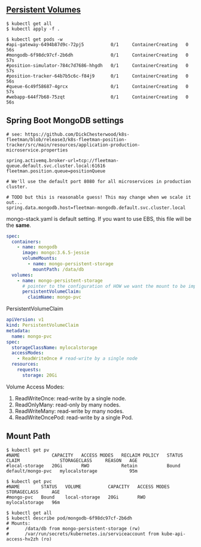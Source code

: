 ## [Persistent Volumes](https://kubernetes.io/docs/concepts/storage/persistent-volumes/)

```shell
$ kubectl get all
$ kubectl apply -f .

$ kubectl get pods -w
#api-gateway-6494b87d9c-72pj5          0/1     ContainerCreating   0          56s
#mongodb-6f98dc97cf-2b6dh              0/1     ContainerCreating   0          57s
#position-simulator-784c7d7686-hhgdh   0/1     ContainerCreating   0          57s
#position-tracker-64b7b5c6c-f84j9      0/1     ContainerCreating   0          56s
#queue-6c49f58687-4grcx                0/1     ContainerCreating   0          57s
#webapp-644f7b68-75zqt                 0/1     ContainerCreating   0          56s
```
## Spring Boot MongoDB settings
```properties
# see: https://github.com/DickChesterwood/k8s-fleetman/blob/release3/k8s-fleetman-position-tracker/src/main/resources/application-production-microservice.properties

spring.activemq.broker-url=tcp://fleetman-queue.default.svc.cluster.local:61616
fleetman.position.queue=positionQueue

# We'll use the default port 8080 for all microservices in production cluster.

# TODO but this is reasonable guess! This may change when we scale it out...
spring.data.mongodb.host=fleetman-mongodb.default.svc.cluster.local
```

mongo-stack.yaml is default setting. 
If you want to use EBS, this file will be the **same**.
```yaml
spec:
  containers:
    - name: mongodb
      image: mongo:3.6.5-jessie
      volumeMounts:
        - name: mongo-persistent-storage
          mountPath: /data/db
  volumes:
    - name: mongo-persistent-storage
      # pointer to the configuration of HOW we want the mount to be implemented
      persistentVolumeClaim:
        claimName: mongo-pvc
```

PersistentVolumeClaim
```yaml
apiVersion: v1
kind: PersistentVolumeClaim
metadata:
  name: mongo-pvc
spec:
  storageClassName: mylocalstorage
  accessModes:
    - ReadWriteOnce # read-write by a single node
  resources:
    requests:
      storage: 20Gi
```
Volume Access Modes:
1. ReadWriteOnce: read-write by a single node.
2. ReadOnlyMany: read-only by many nodes.
3. ReadWriteMany: read-write by many nodes.
4. ReadWriteOncePod: read-write by a single Pod.

## Mount Path
```shell
$ kubectl get pv
#NAME            CAPACITY   ACCESS MODES   RECLAIM POLICY   STATUS   CLAIM               STORAGECLASS     REASON   AGE
#local-storage   20Gi       RWO            Retain           Bound    default/mongo-pvc   mylocalstorage            95m

$ kubectl get pvc
#NAME        STATUS   VOLUME          CAPACITY   ACCESS MODES   STORAGECLASS     AGE
#mongo-pvc   Bound    local-storage   20Gi       RWO            mylocalstorage   96m

$ kubectl get all
$ kubectl describe pod/mongodb-6f98dc97cf-2b6dh
# Mounts:
#      /data/db from mongo-persistent-storage (rw)
#      /var/run/secrets/kubernetes.io/serviceaccount from kube-api-access-hv2zh (ro)
```
